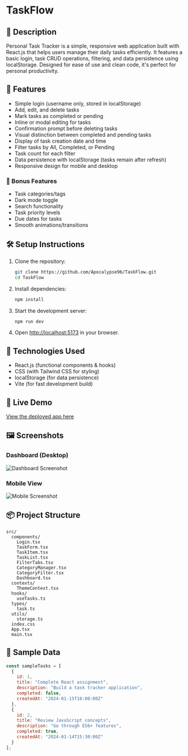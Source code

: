 # TaskFlow

## 📖 Description

Personal Task Tracker is a simple, responsive web application built with React.js that helps users manage their daily tasks efficiently. It features a basic login, task CRUD operations, filtering, and data persistence using localStorage. Designed for ease of use and clean code, it's perfect for personal productivity.

## 🚀 Features

- Simple login (username only, stored in localStorage)
- Add, edit, and delete tasks
- Mark tasks as completed or pending
- Inline or modal editing for tasks
- Confirmation prompt before deleting tasks
- Visual distinction between completed and pending tasks
- Display of task creation date and time
- Filter tasks by All, Completed, or Pending
- Task count for each filter
- Data persistence with localStorage (tasks remain after refresh)
- Responsive design for mobile and desktop

### 🌟 Bonus Features

- Task categories/tags
- Dark mode toggle
- Search functionality
- Task priority levels
- Due dates for tasks
- Smooth animations/transitions

## 🛠 Setup Instructions

1. Clone the repository:
   ```bash
   git clone https://github.com/Apocalypse96/TaskFlow.git
   cd TaskFlow
   ```
2. Install dependencies:
   ```bash
   npm install
   ```
3. Start the development server:
   ```bash
   npm run dev 
   ```
4. Open [http://localhost:5173](http://localhost:5173) in your browser.

## 🧰 Technologies Used

- React.js (functional components & hooks)
- CSS (with Tailwind CSS for styling)
- localStorage (for data persistence)
- Vite (for fast development build)

## 🔗 Live Demo

[View the deployed app here](https://your-live-demo-url.com)

## 🖼 Screenshots

### Dashboard (Desktop)
![Dashboard Screenshot](screenshots/dashboard-desktop.png)

### Mobile View
![Mobile Screenshot](screenshots/dashboard-mobile.png)

## 📦 Project Structure

```
src/
  components/
    Login.tsx
    TaskForm.tsx
    TaskItem.tsx
    TaskList.tsx
    FilterTabs.tsx
    CategoryManager.tsx
    CategoryFilter.tsx
    Dashboard.tsx
  contexts/
    ThemeContext.tsx
  hooks/
    useTasks.ts
  types/
    task.ts
  utils/
    storage.ts
  index.css
  App.tsx
  main.tsx
```

## 🧪 Sample Data

```js
const sampleTasks = [
  {
    id: 1,
    title: "Complete React assignment",
    description: "Build a task tracker application",
    completed: false,
    createdAt: "2024-01-15T10:00:00Z"
  },
  {
    id: 2,
    title: "Review JavaScript concepts",
    description: "Go through ES6+ features",
    completed: true,
    createdAt: "2024-01-14T15:30:00Z"
  }
];
```
